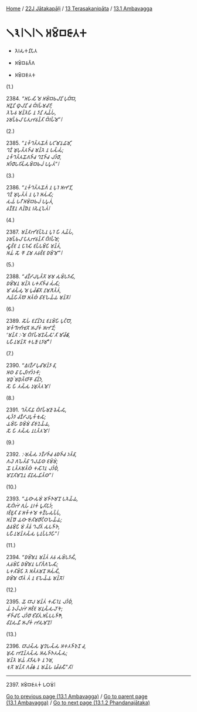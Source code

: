 
[Home](/) / [22J Jātakapāḷi](../../../22J.md) / [13 Terasakanipāta](../../13.md) / [13.1 Ambavagga](../13.1.md)

# 𑁧𑁩𑁇𑁧𑁇𑁧 𑀅𑀫𑁆𑀩𑀚𑀸𑀢𑀓

* 𑀢𑁂𑀭𑀲𑀓𑀦𑀺𑀧𑀸𑀢

* 𑀅𑀫𑁆𑀩𑀯𑀕𑁆𑀕

* 𑀅𑀫𑁆𑀩𑀚𑀸𑀢𑀓

(1.)

2384\. _“𑀅𑀳𑀸𑀲𑀺 𑀫𑁂 𑀅𑀫𑁆𑀩𑀨𑀮𑀸𑀦𑀺 𑀧𑀼𑀩𑁆𑀩𑁂,_  
_𑀅𑀡𑀽𑀦𑀺 𑀣𑀽𑀮𑀸𑀦𑀺 𑀘 𑀩𑁆𑀭𑀳𑁆𑀫𑀘𑀸𑀭𑀺;_  
_𑀢𑁂𑀳𑁂𑀯 𑀫𑀦𑁆𑀢𑁂𑀳𑀺 𑀦 𑀤𑀸𑀦𑀺 𑀢𑀼𑀬𑁆𑀳𑀁,_  
_𑀤𑀼𑀫𑀧𑁆𑀨𑀮𑀸 𑀧𑀸𑀢𑀼𑀪𑀯𑀦𑁆𑀢𑀺 𑀩𑁆𑀭𑀳𑁆𑀫𑁂”𑁇_  


(2.)

2385\. _“𑀦𑀓𑁆𑀔𑀢𑁆𑀢𑀬𑁄𑀕𑀁 𑀧𑀝𑀺𑀫𑀸𑀦𑀬𑀸𑀫𑀺,_  
_𑀔𑀡𑀁 𑀫𑀼𑀳𑀼𑀢𑁆𑀢𑀜𑁆𑀘 𑀫𑀦𑁆𑀢𑁂 𑀦 𑀧𑀲𑁆𑀲𑀁;_  
_𑀦𑀓𑁆𑀔𑀢𑁆𑀢𑀬𑁄𑀕𑀜𑁆𑀘 𑀔𑀡𑀜𑁆𑀘 𑀮𑀤𑁆𑀥𑀸,_  
_𑀅𑀤𑁆𑀥𑀸𑀳𑀭𑀺𑀲𑁆𑀲𑀫𑁆𑀩𑀨𑀮𑀁 𑀧𑀳𑀽𑀢𑀁”𑁇_  


(3.)

2386\. _“𑀦𑀓𑁆𑀔𑀢𑁆𑀢𑀬𑁄𑀕𑀁 𑀦 𑀧𑀼𑀭𑁂 𑀅𑀪𑀸𑀡𑀺,_  
_𑀔𑀡𑀁 𑀫𑀼𑀳𑀼𑀢𑁆𑀢𑀁 𑀦 𑀧𑀼𑀭𑁂 𑀅𑀲𑀁𑀲𑀺;_  
_𑀲𑀬𑀁 𑀳𑀭𑀻 𑀅𑀫𑁆𑀩𑀨𑀮𑀁 𑀧𑀳𑀽𑀢𑀁,_  
_𑀯𑀡𑁆𑀡𑁂𑀦 𑀕𑀦𑁆𑀥𑁂𑀦 𑀭𑀲𑁂𑀦𑀼𑀧𑁂𑀢𑀁𑁇_  


(4.)

2387\. _𑀫𑀦𑁆𑀢𑀸𑀪𑀺𑀚𑀧𑁆𑀧𑁂𑀦 𑀧𑀼𑀭𑁂 𑀳𑀺 𑀢𑀼𑀬𑁆𑀳𑀁,_  
_𑀤𑀼𑀫𑀧𑁆𑀨𑀮𑀸 𑀧𑀸𑀢𑀼𑀪𑀯𑀦𑁆𑀢𑀺 𑀩𑁆𑀭𑀳𑁆𑀫𑁂;_  
_𑀲𑁆𑀯𑀸𑀚𑁆𑀚 𑀦 𑀧𑀸𑀭𑁂𑀲𑀺 𑀚𑀧𑁆𑀧𑀫𑁆𑀧𑀺 𑀫𑀦𑁆𑀢𑀁,_  
_𑀅𑀬𑀁 𑀲𑁄 𑀓𑁄 𑀦𑀸𑀫 𑀢𑀯𑀚𑁆𑀚 𑀥𑀫𑁆𑀫𑁄”𑁇_  


(5.)

2388\. _“𑀘𑀡𑁆𑀟𑀸𑀮𑀧𑀼𑀢𑁆𑀢𑁄 𑀫𑀫 𑀲𑀫𑁆𑀧𑀤𑀸𑀲𑀺,_  
_𑀥𑀫𑁆𑀫𑁂𑀦 𑀫𑀦𑁆𑀢𑁂 𑀧𑀓𑀢𑀺𑀜𑁆𑀘 𑀲𑀁𑀲𑀺;_  
_𑀫𑀸 𑀘𑀲𑁆𑀲𑀼 𑀫𑁂 𑀧𑀼𑀘𑁆𑀙𑀺𑀢𑁄 𑀦𑀸𑀫𑀕𑁄𑀢𑁆𑀢𑀁,_  
_𑀕𑀼𑀬𑁆𑀳𑀺𑀢𑁆𑀣𑁄 𑀅𑀢𑁆𑀣𑀁 𑀯𑀺𑀚𑀳𑁂𑀬𑁆𑀬 𑀫𑀦𑁆𑀢𑁄𑁇_  


(6.)

2389\. _𑀲𑁄𑀳𑀁 𑀚𑀦𑀺𑀦𑁆𑀤𑁂𑀦 𑀚𑀦𑀫𑁆𑀳𑀺 𑀧𑀼𑀝𑁆𑀞𑁄,_  
_𑀫𑀓𑁆𑀔𑀸𑀪𑀺𑀪𑀽𑀢𑁄 𑀅𑀮𑀺𑀓𑀁 𑀅𑀪𑀸𑀡𑀺𑀁;_  
_‘𑀫𑀦𑁆𑀢𑀸 𑀇𑀫𑁂 𑀩𑁆𑀭𑀸𑀳𑁆𑀫𑀡𑀲𑁆𑀲𑀸’𑀢𑀺 𑀫𑀺𑀘𑁆𑀙𑀸,_  
_𑀧𑀳𑀻𑀦𑀫𑀦𑁆𑀢𑁄 𑀓𑀧𑀡𑁄 𑀭𑀼𑀤𑀸𑀫𑀺”𑁇_  


(7.)

2390\. _“𑀏𑀭𑀡𑁆𑀟𑀸 𑀧𑀼𑀘𑀺𑀫𑀦𑁆𑀤𑀸 𑀯𑀸,_  
_𑀅𑀣 𑀯𑀸 𑀧𑀸𑀮𑀺𑀪𑀤𑁆𑀤𑀓𑀸;_  
_𑀫𑀥𑀼𑀁 𑀫𑀥𑀼𑀢𑁆𑀣𑀺𑀓𑁄 𑀯𑀺𑀦𑁆𑀤𑁂,_  
_𑀲𑁄 𑀳𑀺 𑀢𑀲𑁆𑀲 𑀤𑀼𑀫𑀼𑀢𑁆𑀢𑀫𑁄𑁇_  


(8.)

2391\. _𑀔𑀢𑁆𑀢𑀺𑀬𑀸 𑀩𑁆𑀭𑀸𑀳𑁆𑀫𑀡𑀸 𑀯𑁂𑀲𑁆𑀲𑀸,_  
_𑀲𑀼𑀤𑁆𑀤𑀸 𑀘𑀡𑁆𑀟𑀸𑀮𑀧𑀼𑀓𑁆𑀓𑀼𑀲𑀸;_  
_𑀬𑀫𑁆𑀳𑀸 𑀥𑀫𑁆𑀫𑀁 𑀯𑀺𑀚𑀸𑀦𑁂𑀬𑁆𑀬,_  
_𑀲𑁄 𑀳𑀺 𑀢𑀲𑁆𑀲 𑀦𑀭𑀼𑀢𑁆𑀢𑀫𑁄𑁇_  


(9.)

2392\. _𑀇𑀫𑀲𑁆𑀲 𑀤𑀡𑁆𑀟𑀜𑁆𑀘 𑀯𑀥𑀜𑁆𑀘 𑀤𑀢𑁆𑀯𑀸,_  
_𑀕𑀮𑁂 𑀕𑀳𑁂𑀢𑁆𑀯𑀸 𑀔𑀮𑀬𑀸𑀣 𑀚𑀫𑁆𑀫𑀁;_  
_𑀬𑁄 𑀉𑀢𑁆𑀢𑀫𑀢𑁆𑀣𑀁 𑀓𑀲𑀺𑀭𑁂𑀦 𑀮𑀤𑁆𑀥𑀁,_  
_𑀫𑀸𑀦𑀸𑀢𑀺𑀫𑀸𑀦𑁂𑀦 𑀯𑀺𑀦𑀸𑀲𑀬𑀺𑀢𑁆𑀣”𑁇_  


(10.)

2393\. _“𑀬𑀣𑀸 𑀲𑀫𑀁 𑀫𑀜𑁆𑀜𑀫𑀸𑀦𑁄 𑀧𑀢𑁂𑀬𑁆𑀬,_  
_𑀲𑁄𑀩𑁆𑀪𑀁 𑀕𑀼𑀳𑀁 𑀦𑀭𑀓𑀁 𑀧𑀽𑀢𑀺𑀧𑀸𑀤𑀁;_  
_𑀭𑀚𑁆𑀚𑀽𑀢𑀺 𑀯𑀸 𑀅𑀓𑁆𑀓𑀫𑁂 𑀓𑀡𑁆𑀳𑀲𑀧𑁆𑀧𑀁,_  
_𑀅𑀦𑁆𑀥𑁄 𑀬𑀣𑀸 𑀚𑁄𑀢𑀺𑀫𑀥𑀺𑀝𑁆𑀞𑀳𑁂𑀬𑁆𑀬;_  
_𑀏𑀯𑀫𑁆𑀧𑀺 𑀫𑀁 𑀢𑁆𑀯𑀁 𑀔𑀮𑀺𑀢𑀁 𑀲𑀧𑀜𑁆𑀜,_  
_𑀧𑀳𑀻𑀦𑀫𑀦𑁆𑀢𑀲𑁆𑀲 𑀧𑀼𑀦𑀧𑁆𑀧𑀤𑀸𑀳𑀺”𑁇_  


(11.)

2394\. _“𑀥𑀫𑁆𑀫𑁂𑀦 𑀫𑀦𑁆𑀢𑀁 𑀢𑀯 𑀲𑀫𑁆𑀧𑀤𑀸𑀲𑀺𑀁,_  
_𑀢𑀼𑀯𑀫𑁆𑀧𑀺 𑀥𑀫𑁆𑀫𑁂𑀦 𑀧𑀭𑀺𑀕𑁆𑀕𑀳𑁂𑀲𑀺;_  
_𑀧𑀓𑀢𑀺𑀫𑁆𑀧𑀺 𑀢𑁂 𑀅𑀢𑁆𑀢𑀫𑀦𑁄 𑀅𑀲𑀁𑀲𑀺𑀁,_  
_𑀥𑀫𑁆𑀫𑁂 𑀞𑀺𑀢𑀁 𑀢𑀁 𑀦 𑀚𑀳𑁂𑀬𑁆𑀬 𑀫𑀦𑁆𑀢𑁄𑁇_  


(12.)

2395\. _𑀬𑁄 𑀩𑀸𑀮 𑀫𑀦𑁆𑀢𑀁 𑀓𑀲𑀺𑀭𑁂𑀦 𑀮𑀤𑁆𑀥𑀁,_  
_𑀬𑀁 𑀤𑀼𑀮𑁆𑀮𑀪𑀁 𑀅𑀚𑁆𑀚 𑀫𑀦𑀼𑀲𑁆𑀲𑀮𑁄𑀓𑁂;_  
_𑀓𑀺𑀜𑁆𑀘𑀸𑀧𑀺 𑀮𑀤𑁆𑀥𑀸 𑀚𑀻𑀯𑀺𑀢𑀼𑀁 𑀅𑀧𑁆𑀧𑀧𑀜𑁆𑀜𑁄,_  
_𑀯𑀺𑀦𑀸𑀲𑀬𑀻 𑀅𑀮𑀺𑀓𑀁 𑀪𑀸𑀲𑀫𑀸𑀦𑁄𑁇_  


(13.)

2396\. _𑀩𑀸𑀮𑀲𑁆𑀲 𑀫𑀽𑀍𑀳𑀲𑁆𑀲 𑀅𑀓𑀢𑀜𑁆𑀜𑀼𑀦𑁄 𑀘,_  
_𑀫𑀼𑀲𑀸 𑀪𑀡𑀦𑁆𑀢𑀲𑁆𑀲 𑀅𑀲𑀜𑁆𑀜𑀢𑀲𑁆𑀲;_  
_𑀫𑀦𑁆𑀢𑁂 𑀫𑀬𑀁 𑀢𑀸𑀤𑀺𑀲𑀓𑁂 𑀦 𑀤𑁂𑀫,_  
_𑀓𑀼𑀢𑁄 𑀫𑀦𑁆𑀢𑀸 𑀕𑀘𑁆𑀙 𑀦 𑀫𑀬𑁆𑀳 𑀭𑀼𑀘𑁆𑀘𑀲𑀻”𑀢𑀺𑁇_  


---

2397\. 𑀅𑀫𑁆𑀩𑀚𑀸𑀢𑀓𑀁 𑀧𑀞𑀫𑀁𑁇



[Go to previous page (13.1 Ambavagga)](../13.1.md) / [Go to parent page (13.1 Ambavagga)](../13.1.md) / [Go to next page (13.1.2 Phandanajātaka)](13.1.2.md)


